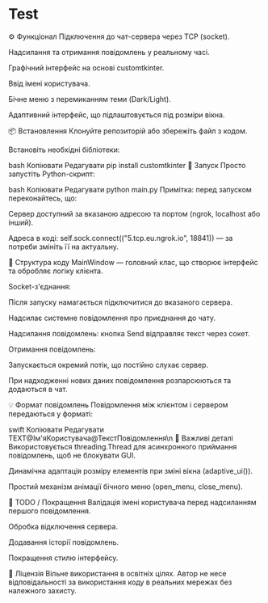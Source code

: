 # Test

⚙️ Функціонал
Підключення до чат-сервера через TCP (socket).

Надсилання та отримання повідомлень у реальному часі.

Графічний інтерфейс на основі customtkinter.

Ввід імені користувача.

Бічне меню з перемиканням теми (Dark/Light).

Адаптивний інтерфейс, що підлаштовується під розміри вікна.



📦 Встановлення
Клонуйте репозиторій або збережіть файл з кодом.

Встановіть необхідні бібліотеки:

bash
Копіювати
Редагувати
pip install customtkinter
🚀 Запуск
Просто запустіть Python-скрипт:

bash
Копіювати
Редагувати
python main.py
Примітка: перед запуском переконайтесь, що:

Сервер доступний за вказаною адресою та портом (ngrok, localhost або інший).

Адреса в коді: self.sock.connect(("5.tcp.eu.ngrok.io", 18841)) — за потреби змініть її на актуальну.

🧠 Структура коду
MainWindow — головний клас, що створює інтерфейс та обробляє логіку клієнта.

Socket-з'єднання:

Після запуску намагається підключитися до вказаного сервера.

Надсилає системне повідомлення про приєднання до чату.

Надсилання повідомлень: кнопка Send відправляє текст через сокет.

Отримання повідомлень:

Запускається окремий потік, що постійно слухає сервер.

При надходженні нових даних повідомлення розпарсюються та додаються в чат.

💡 Формат повідомлень
Повідомлення між клієнтом і сервером передаються у форматі:

swift
Копіювати
Редагувати
TEXT@Ім'яКористувача@ТекстПовідомлення\n
📌 Важливі деталі
Використовується threading.Thread для асинхронного приймання повідомлень, щоб не блокувати GUI.

Динамічна адаптація розміру елементів при зміні вікна (adaptive_ui()).

Простий механізм анімації бічного меню (open_menu, close_menu).

🧪 TODO / Покращення
Валідація імені користувача перед надсиланням першого повідомлення.

Обробка відключення сервера.

Додавання історії повідомлень.

Покращення стилю інтерфейсу.

📜 Ліцензія
Вільне використання в освітніх цілях. Автор не несе відповідальності за використання коду в реальних мережах без належного захисту.

